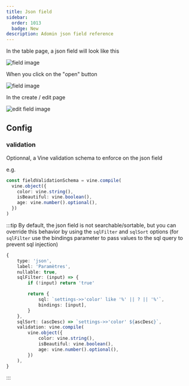 ```yaml
---
title: Json field
sidebar:
  order: 1013
  badge: New
description: Adomin json field reference
---
```


In the table page, a json field will look like this

![field image](~/assets/images/reference/models/json/table_json.png)

When you click on the "open" button

![field image](~/assets/images/reference/models/json/table_json_opened.png)

In the create / edit page

![edit field image](~/assets/images/reference/models/json/json.png)

## Config

### validation

Optionnal, a Vine validation schema to enforce on the json field

e.g.

```ts
const fieldValidationSchema = vine.compile(
  vine.object({
    color: vine.string(),
    isBeautiful: vine.boolean(),
    age: vine.number().optional(),
  })
)
```

:::tip
By default, the json field is not searchable/sortable, but you can override this behavior by using the `sqlFilter` and `sqlSort` options (for `sqlFilter` use the bindings parameter to pass values to the sql query to prevent sql injection)

```ts
{
	type: 'json',
	label: 'Paramètres',
	nullable: true,
	sqlFilter: (input) => {
		if (!input) return 'true'

		return {
			sql: `settings->>'color' like '%' || ? || '%'`,
			bindings: [input],
		}
	},
	sqlSort: (ascDesc) => `settings->>'color' ${ascDesc}`,
	validation: vine.compile(
		vine.object({
			color: vine.string(),
			isBeautiful: vine.boolean(),
			age: vine.number().optional(),
		})
	),
}
```

:::
